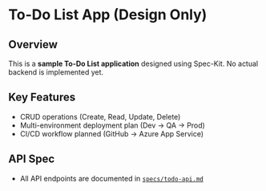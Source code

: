 # To-Do List App (Design Only)

## Overview
This is a **sample To-Do List application** designed using Spec-Kit.
No actual backend is implemented yet.

## Key Features
- CRUD operations (Create, Read, Update, Delete)
- Multi-environment deployment plan (Dev → QA → Prod)
- CI/CD workflow planned (GitHub → Azure App Service)

## API Spec
- All API endpoints are documented in [`specs/todo-api.md`](../specs/todo-api.md)
